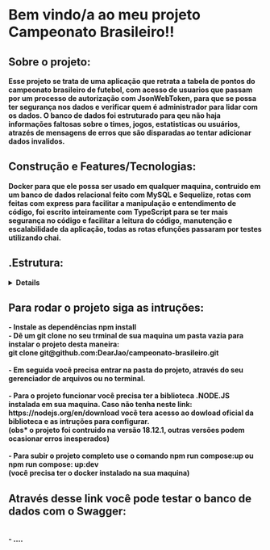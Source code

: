 <h1><strong>Bem vindo/a ao meu projeto Campeonato Brasileiro!!<strong></h1>

<h2><strong><summary>Sobre o projeto:</strong></summary></h2>
  Esse projeto se trata de uma aplicação que retrata a tabela de pontos do campeonato brasileiro de futebol, com acesso de usuarios que passam por um processo de
  autorização com <strong>JsonWebToken</strong>, para que se possa ter segurança nos dados e verificar quem é administrador para lidar com os dados. O banco de dados
  foi estruturado para qeu não haja informações faltosas sobre o times, jogos, estatisticas ou usuários, atrazés de mensagens de erros que são disparadas ao tentar
  adicionar dados invalidos.

<h2><strong><summary>Construção e Features/Tecnologias:</strong></summary></h2
      A construção foi feita através do <strong>Docker</strong> para que ele possa ser usado em qualquer maquina, contruido em um banco de dados relacional feito com
      <strong>MySQL</strong> e <strong>Sequelize</strong>, rotas com feitas com <strong>express</strong> para facilitar a manipulação e entendimento de código, foi
      escrito inteiramente com <strong>TypeScript</strong> para se ter mais segurança no código e facilitar a leitura do código, manutenção e escalabilidade da
      aplicação, todas as rotas efunções passaram por testes utilizando <strong>chai</strong>.

<h2><summary><strong>.Estrutura:</strong></summary></h2>
<details>
      .app</br>
        ├──🔸 backend</br>
        └──🔸 frontend</br>
        └──🔹 docker-compose.dev.yml</br>
        └──🔹 docker-compose.yml</br>
        │    ├──🔸backend / src</br>
        │    │    ├──🔸 controller</br>
        │    │    └──🔸 database</br>
        │    │    └──🔸 interface</br>
        │    │    └──🔸 middlewares</br>
        │    │    └──🔸 routes</br>
        │    │    └──🔸 service</br>
        │    │    └──🔸 tests</br>
        │    │    └──🔹 app.ts</br>
        │    │    ├──🔸 tests</br>
        │    │    │   └──🔹 login.test.ts</br>
        │    │    │   └──🔹 matches.test.ts</br>
        │    │    │   └──🔹 team.test.ts</br>
        │    │    ├──🔸 mocks</br>
        │    │    │   └──🔹 loginMoks.ts</br>
        │    │    │   └──🔹 MatchesMoks.ts</br>
        │    │    │   └──🔹 TeamMoks.ts</br>
        │    ├──🔸 frontend / src</br>
        │    │    ├──🔸 components</br>
        │    │    └──🔸 images</br>
        │    │    └──🔸 pages</br>
        │    │    └──🔸 services</br> 
        │    │    └──🔸 styles</br>
        └──🔹 App.js</br>
        └──🔹 index.js</br>
  .Legenda:</br>
      🔸 Diretorios</br>
      🔹 Arquivos</br>
</details>

<h2><strong><summary>Para rodar o projeto siga as intruções:</summary></strong></h2>
      - Instale as dependências <strong>npm install</strong>
      </br>
      - Dê um git clone no seu trminal de sua maquina um pasta vazia para instalar o projeto desta maneira:
      </br>
        git clone git@github.com:DearJao/campeonato-brasileiro.git
        </br>
        </br>
      - Em seguida você precisa entrar na pasta do projeto, através do seu gerenciador de arquivos ou no terminal.
        </br>
        </br>
      - Para o projeto funcionar você precisa ter a biblioteca .NODE.JS instalada em sua maquina. Caso não tenha neste link: https://nodejs.org/en/download você tera
      acesso ao dowload oficial da biblioteca e as intruções para configurar.
      </br>
(obs* o projeto foi contruido na versão 18.12.1, outras versões podem ocasionar erros inesperados)
</br>
</br>
      - Para subir o projeto completo use o comando <strong>npm run compose:up</strong> ou <strong>npm run compose: up:dev</strong>
      </br>
      (você precisa ter o docker instalado na sua maquina)
      </br>

<h2><strong><summary>Através desse link você pode testar o banco de dados com o Swagger:</summary></strong></h2>
  </br>
      - ....
